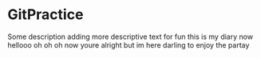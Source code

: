 # GitPractice

Some description
adding more descriptive text for fun
this is my diary now  hellooo oh oh oh now youre alright but im here darling to enjoy the partay 

